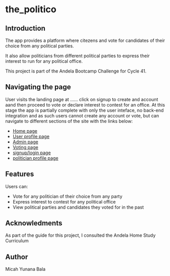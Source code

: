 # the_politico

## Introduction

The app provides a platform where citezens and vote for
candidates of their choice from any political parties.

It also allow politicians from different political parties
to express their interest to run for any political office.

This project is part of the Andela Bootcamp Challenge for
Cycle 41.

## Navigating the page

User visits the landing page at ...... click on signup to create and account aand then proceed to vote or declare interest to
contest for an office. At this stage the app is partially complete
with only the user inteface, no back-end integration and as such users cannot create any account or vote, but can navigate to different sections of the site with the links below:

- [Home page](https://micahbala.github.io/the_politico/index.html)
- [User profile page](https://micahbala.github.io/the_politico/UI/user_profile.html)
- [Admin page](https://micahbala.github.io/the_politico/UI/admin.html)
- [Voting page](https://micahbala.github.io/the_politico/UI/voting.html)
- [signup/login page](https://micahbala.github.io/the_politico/UI/signup.html)
- [politician profile page](https://micahbala.github.io/the_politico/UI/politician.html)

## Features

Users can:

- Vote for any politician of their choice from any party
- Express interest to contest for any political office
- View political parties and candidates they voted for in the past

## Acknowledments

As part of the guide for this project, I consulted the Andela Home Study Curriculum

## Author

Micah Yunana Bala
